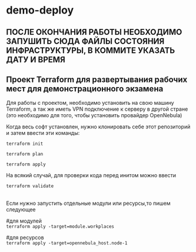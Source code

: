 # demo-deploy
## ПОСЛЕ ОКОНЧАНИЯ РАБОТЫ НЕОБХОДИМО ЗАПУШИТЬ СЮДА ФАЙЛЫ СОСТОЯНИЯ ИНФРАСТРУКТУРЫ, В КОММИТЕ УКАЗАТЬ ДАТУ И ВРЕМЯ
## Проект Terraform для развертывания рабочих мест для демонстрационного экзамена
Для работы с проектом, необходимо установить на свою машину Terraform, а так же иметь VPN подключение к серверу в другой стране (это необходимо для того, чтобы установить провайдер OpenNebula)

Когда весь софт установлен, нужно клонировать себе этот репозиторий и затем ввести эти команды:

```terraform init```

```terraform plan```

```terraform apply```

На всякий случай, для проверки кода перед инитом можно ввести

```terraform validate```

\
Если нужно запустить отдельные модули или ресурсы,то пишем следующее

#для модулей\
```terraform apply -target=module.workplaces```

#для ресурсов\
```terraform apply -target=opennebula_host.node-1```
